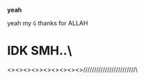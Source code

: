 **yeah** 

yeah my `G` thanks for ALLAH

# IDK SMH..\



<><><><>><><><><><>/\/\/\/\/\/\/\/\/\/\/\/\/\/\/\/\/\/\/\/\/\/\/\/\